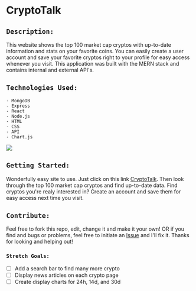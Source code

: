 # CryptoTalk

## `Description:`

This website shows the top 100 market cap cryptos with up-to-date information and stats on your favorite coins. You can easily create a user account and save your favorite cryptos right to your profile for easy access whenever you visit. This application was built with the MERN stack and contains internal and external API's.



## `Technologies Used:`
```
- MongoDB
- Express
- React
- Node.js
- HTML
- CSS
- API
- Chart.js
```
<img src="https://imgur.com/mWZYC22.jpg"/>

## `Getting Started:`

Wonderfully easy site to use. Just click on this link [CryptoTalk](https://cryptotalk.netlify.app/). Then look through the top 100 market cap cryptos and find up-to-date data. Find cryptos you're realy interested in? Create an account and save them for easy access next time you visit.


## `Contribute:`

Feel free to fork this repo, edit, change it and make it your own! OR if you find and bugs or problems, feel free to initiate an [Issue](https://github.com/Drew-E-Wilson/Crypto-frontend/issues) and I'll fix it. Thanks for looking and helping out! 

### `Stretch Goals:`

- [ ] Add a search bar to find many more crypto
- [ ] Display news articles on each crypto page
- [ ] Create display charts for 24h, 14d, and 30d
